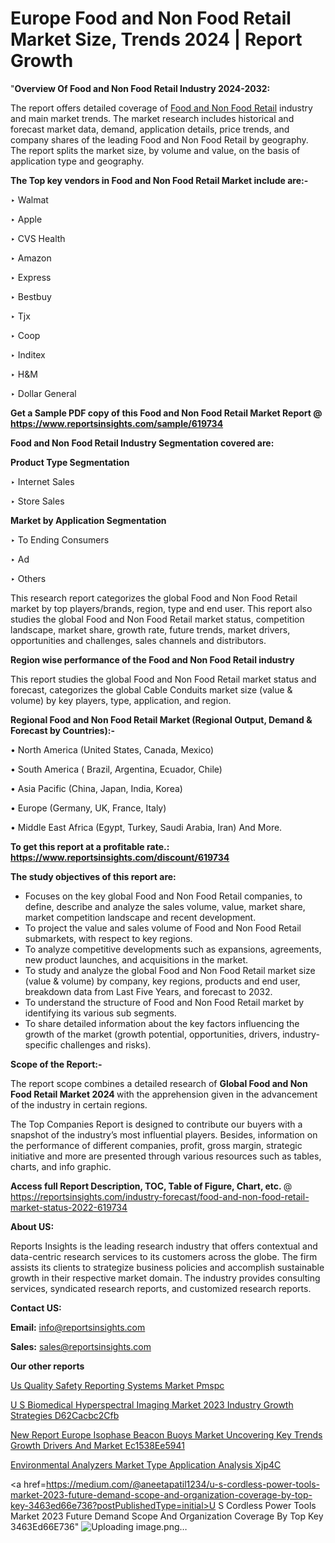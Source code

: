 # Europe Food and Non Food Retail Market Size, Trends 2024 | Report Growth

 "<strong>Overview Of Food and Non Food Retail Industry 2024-2032:</strong>

The report offers detailed coverage of <a href=https://www.reportsinsights.com/sample/619734>Food and Non Food Retail</a> industry and main market trends. The market research includes historical and forecast market data, demand, application details, price trends, and company shares of the leading Food and Non Food Retail by geography. The report splits the market size, by volume and value, on the basis of application type and geography.

<strong>The Top key vendors in Food and Non Food Retail Market include are:- </strong>

‣ Walmat

‣ Apple

‣ CVS Health

‣ Amazon

‣ Express

‣ Bestbuy

‣ Tjx

‣ Coop

‣ Inditex

‣ H&M

‣ Dollar General

<strong>Get a Sample PDF copy of this Food and Non Food Retail Market Report </strong><strong>@ <a href=https://www.reportsinsights.com/sample/619734 style=color:#0000ff;>https://www.reportsinsights.com/sample/619734</a> </strong>

<strong>Food and Non Food Retail Industry Segmentation covered are:</strong>

<strong>Product Type Segmentation</strong>

‣    Internet Sales

‣ Store Sales

<strong>Market by Application Segmentation</strong>

‣   To Ending Consumers

‣ Ad

‣ Others

This research report categorizes the global Food and Non Food Retail market by top players/brands, region, type and end user. This report also studies the global Food and Non Food Retail market status, competition landscape, market share, growth rate, future trends, market drivers, opportunities and challenges, sales channels and distributors.

<strong>Region wise performance of the Food and Non Food Retail industry</strong><strong> </strong>

This report studies the global Food and Non Food Retail market status and forecast, categorizes the global Cable Conduits market size (value &amp; volume) by key players, type, application, and region. 

<strong>Regional Food and Non Food Retail Market (Regional Output, Demand &amp; Forecast by Countries):-</strong>

• North America (United States, Canada, Mexico)

• South America ( Brazil, Argentina, Ecuador, Chile)

• Asia Pacific (China, Japan, India, Korea)

• Europe (Germany, UK, France, Italy)

• Middle East Africa (Egypt, Turkey, Saudi Arabia, Iran) And More.

<strong>To get this report at a profitable rate.: <a href=https://www.reportsinsights.com/discount/619734 style=color:#0000ff;>https://www.reportsinsights.com/discount/619734</a></strong>

<strong>The study objectives of this report are:</strong>
<ul>
  <li>Focuses on the key global Food and Non Food Retail companies, to define, describe and analyze the sales volume, value, market share, market competition landscape and recent development.</li>
  <li>To project the value and sales volume of Food and Non Food Retail submarkets, with respect to key regions.</li>
  <li>To analyze competitive developments such as expansions, agreements, new product launches, and acquisitions in the market.</li>
  <li>To study and analyze the global Food and Non Food Retail market size (value &amp; volume) by company, key regions, products and end user, breakdown data from Last Five Years, and forecast to 2032.</li>
  <li>To understand the structure of Food and Non Food Retail market by identifying its various sub segments.</li>
  <li>To share detailed information about the key factors influencing the growth of the market (growth potential, opportunities, drivers, industry-specific challenges and risks).</li>
</ul>
<strong>Scope of the Report:-</strong><strong> </strong>

The report scope combines a detailed research of <strong>Global Food and Non Food Retail Market 2024 </strong>with the apprehension given in the advancement of the industry in certain regions.

The Top Companies Report is designed to contribute our buyers with a snapshot of the industry’s most influential players. Besides, information on the performance of different companies, profit, gross margin, strategic initiative and more are presented through various resources such as tables, charts, and info graphic.

<strong>Access full Report Description, TOC, Table of Figure, Chart, etc. </strong>@   <a href=https://reportsinsights.com/industry-forecast/food-and-non-food-retail-market-status-2022-619734 style=color:#0000ff;>https://reportsinsights.com/industry-forecast/food-and-non-food-retail-market-status-2022-619734</a>

<strong>About US:</strong>

Reports Insights is the leading research industry that offers contextual and data-centric research services to its customers across the globe. The firm assists its clients to strategize business policies and accomplish sustainable growth in their respective market domain. The industry provides consulting services, syndicated research reports, and customized research reports.

<strong>Contact US:</strong>

<p class=""""><b>Email:</b> <a href=mailto:info@reportsinsights.com>info@reportsinsights.com</a></p>
<p class=""""><b>Sales:</b> <a href=mailto:sales@reportsinsights.com>sales@reportsinsights.com</a></p>

<strong>Our other reports</strong>

<a href=https://www.linkedin.com/pulse/us-quality-safety-reporting-systems-market-pmspc/>Us Quality Safety Reporting Systems Market Pmspc</a>

<a href=https://medium.com/@aryawankhede943/u-s-biomedical-hyperspectral-imaging-market-2023-industry-growth-strategies-d62cacbc2cfb>U S Biomedical Hyperspectral Imaging Market 2023 Industry Growth Strategies D62Cacbc2Cfb</a>

<a href=https://medium.com/@a86515711/new-report-europe-isophase-beacon-buoys-market-uncovering-key-trends-growth-drivers-and-market-ec1538ee5941>New Report Europe Isophase Beacon Buoys Market Uncovering Key Trends Growth Drivers And Market Ec1538Ee5941</a>

<a href=https://www.linkedin.com/pulse/environmental-analyzers-market-type-application-analysis-xjp4c/>Environmental Analyzers Market Type Application Analysis Xjp4C</a>

<a href=https://medium.com/@aneetapatil1234/u-s-cordless-power-tools-market-2023-future-demand-scope-and-organization-coverage-by-top-key-3463ed66e736?postPublishedType=initial>U S Cordless Power Tools Market 2023 Future Demand Scope And Organization Coverage By Top Key 3463Ed66E736</a>"
![Uploading image.png…]()
